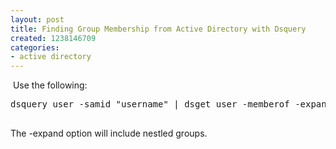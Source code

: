 ```yaml
---
layout: post
title: Finding Group Membership from Active Directory with Dsquery
created: 1238146709
categories:
- active directory
---
```

<p>&nbsp;Use the following:</p>
<pre>
dsquery user -samid &quot;username&quot; | dsget user -memberof -expand

</pre>
<p>The -expand option will include nestled groups.</p>
